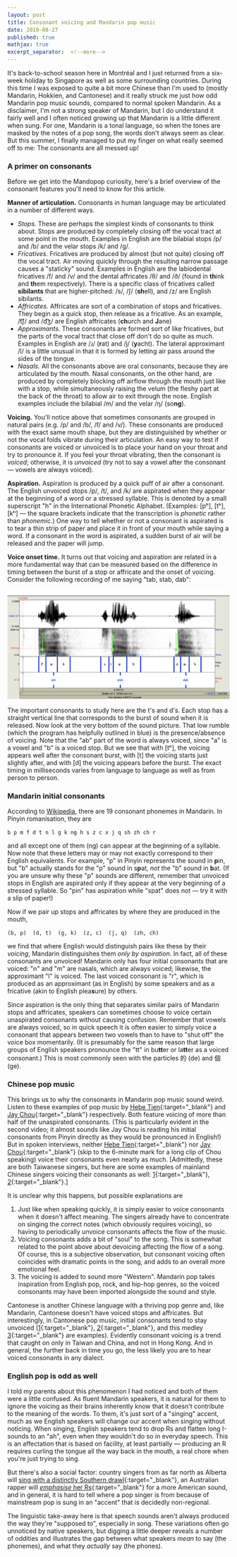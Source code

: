 ```yaml
---
layout: post
title: Consonant voicing and Mandarin pop music
date: 2019-08-27
published: true
mathjax: true
excerpt_separator:  <!--more-->
---
```


It's back-to-school season here in Montréal and I just returned from a six-week holiday to Singapore as well as some surrounding countries. During this time I was exposed to quite a bit more Chinese than I'm used to (mostly Mandarin, Hokkien, and Cantonese) and it really struck me just how odd Mandarin pop music sounds, compared to normal spoken Mandarin. As a disclaimer, I'm not a strong speaker of Mandarin, but I do understand it fairly well and I often noticed growing up that Mandarin is a little different when sung. For one, Mandarin is a tonal language, so when the tones are masked by the notes of a pop song, the words don't always seem as clear. But this summer, I finally managed to put my finger on what really seemed off to me: The consonants are all messed up!
<!--more-->

### A primer on consonants

Before we get into the Mandopop curiosity, here's a brief overview of the consonant features you'll need to know for this article.

__Manner of articulation.__ Consonants in human language may be articulated in a number of different ways.

+ _Stops._ These are perhaps the simplest kinds of consonants to think about. Stops are produced by completely closing off the vocal tract at some point in the mouth. Examples in English are the bilabial stops /p/ and /b/ and the velar stops /k/ and /g/.
+ _Fricatives._ Fricatives are produced by almost (but not quite) closing off the vocal tract. Air moving quickly through the resulting narrow passage causes a "staticky" sound. Examples in English are the labiodental fricatives /f/ and /v/ and the dental affricates /θ/ and /ð/ (found in <b>th</b>ink and <b>th</b>em respectively). There is a specific class of fricatives called __sibilants__ that are higher-pitched: /s/, /ʃ/ (<b>sh</b>ell), and /z/ are English sibilants.
+ _Affricates._ Affricates are sort of a combination of stops and fricatives. They begin as a quick stop, then release as a fricative. As an example, /t͡ʃ/ and /d͡ʒ/ are English affricates (<b>ch</b>urch and <b>J</b>ane)
+ _Approximants._ These consonants are formed sort of like fricatives, but the parts of the vocal tract that close off don't do so quite as much. Examples in English are /ɹ/ (<b>r</b>at) and /j/ (<b>y</b>acht). The lateral approximant /l/ is a little unusual in that it is formed by letting air pass around the sides of the tongue.
+ _Nasals._ All the consonants above are oral consonants, because they are articulated by the mouth. Nasal consonants, on the other hand, are produced by completely blocking off airflow through the mouth just like with a stop, while simultaneously raising the velum (the fleshy part at the back of the throat) to allow air to exit through the nose. English examples include the bilabial /m/ and the velar /ŋ/ (so<b>ng</b>).

__Voicing.__ You'll notice above that sometimes consonants are grouped in natural pairs (e.g. /p/ and /b/, /f/ and /v/). These consonants are produced with the exact same mouth shape, but they are distinguished by whether or not the vocal folds vibrate during their articulation. An easy way to test if consonants are voiced or unvoiced is to place your hand on your throat and try to pronounce it. If you feel your throat vibrating, then the consonant is _voiced_; otherwise, it is _unvoiced_ (try not to say a vowel after the consonant &mdash; vowels are always voiced).

__Aspiration.__ Aspiration is produced by a quick puff of air after a consonant. The English unvoiced stops /p/, /t/, and /k/ are aspirated when they appear at the beginning of a word or a stressed syllable. This is denoted by a small superscript "h" in the International Phonetic Alphabet. (Examples: [pʰ], [tʰ], [kʰ] &mdash; the square brackets indicate that the transcription is _phonetic_ rather than _phonemic_.) One way to tell whether or not a consonant is aspirated is to tear a thin strip of paper and place it in front of your mouth while saying a word. If a consonant in the word is aspirated, a sudden burst of air will be released and the paper will jump.

__Voice onset time.__ It turns out that voicing and aspiration are related in a more fundamental way that can be measured based on the difference in timing between the burst of a stop or affricate and the onset of voicing. Consider the following recording of me saying "tab, stab, dab":

![VOT](/media/voiced-initial/vot.jpg)

The important consonants to study here are the t's and d's. Each stop has a straight vertical line that corresponds to the burst of sound when it is released. Now look at the very bottom of the sound picture. That low rumble (which the program has helpfully outlined in blue) is the presence/absence of voicing. Note that the "ab" part of the word is always voiced, since "a" is a vowel and "b" is a voiced stop. But we see that with [tʰ], the voicing appears well after the consonant burst, with [t] the voicing starts just slightly after, and with [d] the voicing appears before the burst. The exact timing in milliseconds varies from language to language as well as from person to person.

### Mandarin initial consonants

According to [Wikipedia](https://en.wikipedia.org/wiki/Standard_Chinese_phonology), there are 19 consonant phonemes in Mandarin. In Pinyin romanisation, they are

```
b p m f d t n l g k ng h s z c x j q sh zh ch r
```

and all except one of them (ng) can appear at the beginning of a syllable. Now note that these letters may or may not exactly correspond to their English equivalents. For example, "p" in Pinyin represents the sound in <b>p</b>in, but "b" actually stands for the "p" sound in s<b>p</b>at, _not_ the "b" sound in <b>b</b>at. (If you are unsure why these "p" sounds are different, remember that unvoiced stops in English are aspirated only if they appear at the very beginning of a stressed syllable. So "pin" has aspiration while "spat" does not &mdash; try it with a slip of paper!)

Now if we pair up stops and affricates by where they are produced in the mouth,

```
(b, p)  (d, t)  (g, k)  (z, c)  (j, q)  (zh, ch)
```

we find that where English would distinguish pairs like these by their _voicing_, Mandarin distinguishes them _only by aspiration_. In fact, all of these consonants are unvoiced! Mandarin only has four initial consonants that are voiced: "n" and "m" are nasals, which are always voiced; likewise, the approximant "l" is voiced. The last voiced consonant is "r", which is produced as an approximant (as in English) by some speakers and as a fricative (akin to English plea<b>s</b>ure) by others.

Since aspiration is the only thing that separates similar pairs of Mandarin stops and affricates, speakers can sometimes choose to voice certain unaspirated consonants without causing confusion. Remember that vowels are always voiced, so in quick speech it is often easier to simply voice a consonant that appears between two vowels than to have to "shut off" the voice box momentarily. (It is presumably for the same reason that large groups of English speakers pronounce the "tt" in bu<b>tt</b>er or la<b>tt</b>er as a voiced consonant.) This is most commonly seen with the particles 的 (de) and 個 (ge).

### Chinese pop music

This brings us to why the consonants in Mandarin pop music sound weird. Listen to these examples of pop music by [Hebe Tien](https://www.youtube.com/watch?v=_sQSXwdtxlY){:target="_blank"} and [Jay Chou](https://www.youtube.com/watch?v=bu7nU9Mhpyo){:target="_blank"} respectively. Both feature voicing of more than half of the unaspirated consonants. (This is particularly evident in the second video; it almost sounds like Jay Chou is reading his initial consonants from Pinyin directly as they would be pronounced in English!) But in spoken interviews, neither [Hebe Tien](https://www.youtube.com/watch?v=kDjoYploLyY){:target="_blank"} nor [Jay Chou](https://www.youtube.com/watch?v=d4de8yVVYAk){:target="_blank"} (skip to the 6-minute mark for a long clip of Chou speaking) voice their consonants even nearly as much. [Admittedly, these are both Taiwanese singers, but here are some examples of mainland Chinese singers voicing their consonants as well: [1](https://www.youtube.com/watch?v=w0dMz8RBG7g){:target="_blank"}, [2](https://www.youtube.com/watch?v=Lhel0tzHE08){:target="_blank"}.]

It is unclear why this happens, but possible explanations are

1. Just like when speaking quickly, it is simply easier to voice consonants when it doesn't affect meaning. The singers already have to concentrate on singing the correct notes (which obviously requires voicing), so having to periodically unvoice consonants affects the flow of the music.
2. Voicing consonants adds a bit of "soul" to the song. This is somewhat related to the point above about devoicing affecting the flow of a song. Of course, this is a subjective observation, but consonant voicing often coincides with dramatic points in the song, and adds to an overall more emotional feel.
3. The voicing is added to sound more "Western". Mandarin pop takes inspiration from English pop, rock, and hip-hop genres, so the voiced consonants may have been imported alongside the sound and style.

Cantonese is another Chinese language with a thriving pop genre and, like Mandarin, Cantonese doesn't have voiced stops and affricates. But interestingly, in Cantonese pop music, initial consonants tend to stay unvoiced ([1](https://www.youtube.com/watch?v=dwu7l23BIq0){:target="_blank"}, [2](https://www.youtube.com/watch?v=RcYYoewVDCE){:target="_blank"}, and this medley [3](https://www.youtube.com/watch?v=BJ1-lSSPSb0){:target="_blank"} are examples). Evidently consonant voicing is a trend that caught on only in Taiwan and China, and not in Hong Kong. And in general, the further back in time you go, the less likely you are to hear voiced consonants in any dialect.

### English pop is odd as well

I told my parents about this phenomenon I had noticed and both of them were a little confused. As fluent Mandarin speakers, it is natural for them to ignore the voicing as their brains inherently know that it doesn't contribute to the meaning of the words. To them, it's just sort of a "singing" accent, much as we English speakers will change our accent when singing without noticing. When singing, English speakers tend to drop Rs and flatten long I-sounds to an "ah", even when they wouldn't do so in everyday speech. This is an affectation that is based on facility, at least partially &mdash; producing an R requires curling the tongue all the way back in the mouth, a real chore when you're just trying to sing.

But there's also a social factor: country singers from as far north as Alberta will [sing with a distinctly Southern drawl](https://www.youtube.com/watch?v=Hx4EkjJw5xk){:target="_blank"}, an Australian rapper will [_emphasise_ her Rs](https://www.youtube.com/watch?v=_zR6ROjoOX0){:target="_blank"} for a more American sound, and in general, it is hard to tell where a pop singer is from because of mainstream pop is sung in an "accent" that is decidedly non-regional.

The linguistic take-away here is that speech sounds aren't always produced the way they're "supposed to", especially in song. These variations often go unnoticed by native speakers, but digging a little deeper reveals a number of oddities and illustrates the gap between what speakers _mean_ to say (the phonemes), and what they _actually_ say (the phones).
